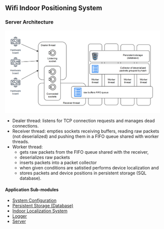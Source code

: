 ## Wifi Indoor Positioning System

### Server Architecture

![Architecture](doc/architecture.PNG)

- Dealer thread: listens for TCP connection requests and manages dead 
 connections.
- Receiver thread: empties sockets receiving buffers, reading raw 
 packets (not deserialized) and pushing them in a FIFO queue shared with worker threads.
- Worker thread: 
  - gets raw packets from the FIFO queue shared with the receiver, 
  - deserializes raw packets 
  - inserts packets into a packet collector
  - when given conditions are satistied performs device localization and
  - stores packets and device positions in persistent storage (SQL database).


#### Application Sub-modules

- [System Configuration](src/conf/README.md)
- [Persistent Storage (Database)](src/db/README.md)
- [Indoor Localization System](src/localization/README.md)
- [Logger](src/log/README.md)
- [Server](src/server/README.md)
